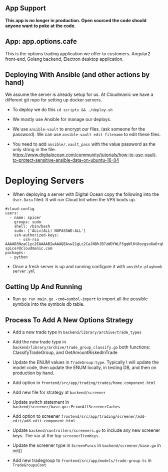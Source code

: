 ## App Support

**This app is no longer in production. Open sourced the code should anyone want to poke at the code.** 

## App: app.options.cafe

This is the options trading application we offer to customers. Angular2 front-end, Golang backend, Electron desktop application. 

## Deploying With Ansible (and other actions by hand)

We assume the server is already setup for us. At Cloudmanic we have a different git repo for setting up docker servers.

* To deploy we do this ```cd scripts && ./deploy.sh```

* We mostly use Ansible for manage our deploys.

* We use ```ansible-vault``` to encrypt our files. (ask someone for the password). We can use ```ansible-vault edit filename``` to edit these files. 

* You need to add ```ansible/.vault_pass``` with the value password as the only string in the file. https://www.digitalocean.com/community/tutorials/how-to-use-vault-to-protect-sensitive-ansible-data-on-ubuntu-16-04

# Deploying Servers

* When deploying a server with Digital Ocean copy the following into the `User-Data` filed. It will run Cloud Init when the VPS boots up.

```
#cloud-config
users:
  - name: spicer
    groups: sudo
    shell: /bin/bash
    sudo: ['ALL=(ALL) NOPASSWD:ALL']
    ssh-authorized-keys:
      - ssh-rsa AAAAB3NzaC1yc2EAAAABIwAAAQEAsw21gLc2CaJN8hJB7zWDYWLF5gqWl6t8ozgso8aOrq8rz7P8ji3MwvHEelEe6UMNg4CxWTGYIWvFptlfCRvy9d94RBy9AAdb4pEBmSOyxPf8sJ+xD+V3TFJfmMOAm4049cBLN9b7+PRkUjl4jC3zTch5tQ+5lG7v04tWwzCaSCSD2HNuw2qKK3FpaLA6EIw+ieueBkgNgRnwMvgVO8nmyOkR5b3WUoL4vow3heNHV00V4M0yhBHLHDIFkXMgMztpLm3Dki1ZplUF0EyPH5llj5a4n2RMR5c7B1wAiXuUPO0oQTw9ItS5SZl9zKu9ZuIvqeXWsz/0NqRdEMIKqvxIZQ== spicer@cloudmanic.com
packages:
  - python
```

* Once a fresh server is up and running configure it with `ansible-playbook server.yml`



## Getting Up And Running

* Run `go run main.go -cmd=symbol-import` to import all the possible symbols into the symbols db table.


## Process To Add A New Options Strategy 

* Add a new trade type in `backend/library/archive/trade_types`

* Add the new trade type in `backend/library/archive/trade_group_classify.go` both functions: ClassifyTradeGroup, and GetAmountRiskedInTrade

* Update the ENUM values in `TradeGroup:type`. Typically I will update the model code, then update the ENUM locally, in testing DB, and then on production by hand.

* Add option in `frontend/src/app/trading/trades/home.component.html` 

* Add new file for strategy at `backend/screener`

* Update switch statement in `backend/screener/base.go::PrimeAllScreenerCaches` 

* Add option to screener `frontend/src/app/trading/screener/add-edit/add-edit.component.html`

* Update `backend/controllers/screeners.go` to include any new screener keys. The var at the top `screenerItemKeys`.

* Update the screener type in `ScreenFuncs` in `backend/screener/base.go` in init()

* Add new tradegroup to `frontend/src/app/models/trade-group.ts` in `TradeGroupsCont`
